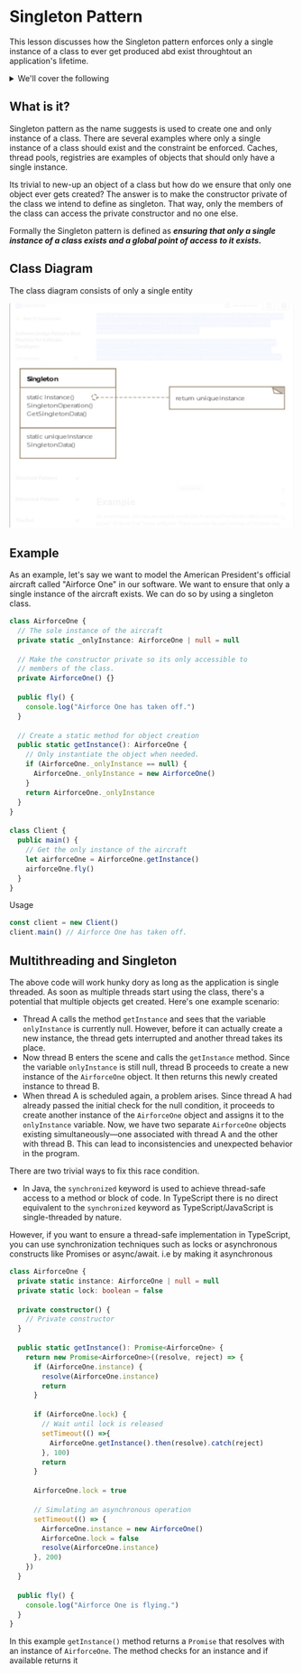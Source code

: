 # Singleton Pattern

This lesson discusses how the Singleton pattern enforces only a single instance of a class to ever get produced abd exist throughtout an application's lifetime.

<details>

<summary>We'll cover the following</summary>

- What is it?
- Class Diagram
- Example
- Multithreading and Singleton
- Double-Checked Locking
- Other Examples
- Caveats

</details>

## What is it?

Singleton pattern as the name suggests is used to create one and only instance of a class. There are several examples where
only a single instance of a class should exist and the constraint be enforced. Caches, thread pools, registries are examples
of objects that should only have a single instance.

Its trivial to new-up an object of a class but how do we ensure that only one object ever gets created? The answer is to
make the constructor private of the class we intend to define as singleton. That way, only the members of the class can
access the private constructor and no one else.

Formally the Singleton pattern is defined as **_ensuring that only a single instance of a class exists and a global point of access to it exists._**

## Class Diagram

The class diagram consists of only a single entity

![Singleton Class Diagram](/public/images/singletonclassdiagram.jpg)

## Example

As an example, let's say we want to model the American President's official aircraft called "Airforce One" in our software.
We want to ensure that only a single instance of the aircraft exists. We can do so by using a singleton class.

```typescript
class AirforceOne {
  // The sole instance of the aircraft
  private static _onlyInstance: AirforceOne | null = null

  // Make the constructor private so its only accessible to
  // members of the class.
  private AirforceOne() {}

  public fly() {
    console.log("Airforce One has taken off.")
  }

  // Create a static method for object creation
  public static getInstance(): AirforceOne {
    // Only instantiate the object when needed.
    if (AirforceOne._onlyInstance == null) {
      AirforceOne._onlyInstance = new AirforceOne()
    }
    return AirforceOne._onlyInstance
  }
}

class Client {
  public main() {
    // Get the only instance of the aircraft
    let airforceOne = AirforceOne.getInstance()
    airforceOne.fly()
  }
}
```

Usage

```typescript
const client = new Client()
client.main() // Airforce One has taken off.
```

## Multithreading and Singleton

The above code will work hunky dory as long as the application is single threaded. As soon as multiple threads start using
the class, there's a potential that multiple objects get created. Here's one example scenario:

- Thread A calls the method `getInstance` and sees that the variable `onlyInstance` is currently null. However, before it can actually create a new instance, the thread gets interrupted and another thread takes its place.
- Now thread B enters the scene and calls the `getInstance` method. Since the variable `onlyInstance` is still null, thread B proceeds to create a new instance of the `AirforceOne` object. It then returns this newly created instance to thread B.
- When thread A is scheduled again, a problem arises. Since thread A had already passed the initial check for the null
  condition, it proceeds to create another instance of the `AirforceOne` object and assigns it to the `onlyInstance` variable.
  Now, we have two separate `AirforceOne` objects existing simultaneously—one associated with thread A and the other with thread B. This can lead to inconsistencies and unexpected behavior in the program.

There are two trivial ways to fix this race condition.

- In Java, the `synchronized` keyword is used to achieve thread-safe access to a method or block of code. In TypeScript
  there is no direct equivalent to the `synchronized` keyword as TypeScript/JavaScript is single-threaded by nature.

However, if you want to ensure a thread-safe implementation in TypeScript, you can use synchronization techniques such as locks or asynchronous constructs like Promises or async/await. i.e by making it asynchronous

```typescript
class AirforceOne {
  private static instance: AirforceOne | null = null
  private static lock: boolean = false

  private constructor() {
    // Private constructor
  }

  public static getInstance(): Promise<AirforceOne> {
    return new Promise<AirforceOne>((resolve, reject) => {
      if (AirforceOne.instance) {
        resolve(AirforceOne.instance)
        return
      }

      if (AirforceOne.lock) {
        // Wait until lock is released
        setTimeout(() =>{
          AirforceOne.getInstance().then(resolve).catch(reject)
        }, 100)
        return
      }

      AirforceOne.lock = true

      // Simulating an asynchronous operation
      setTimeout(() => {
        AirforceOne.instance = new AirforceOne()
        AirforceOne.lock = false
        resolve(AirforceOne.instance)
      }, 200)
    })
  }

  public fly() {
    console.log("Airforce One is flying.")
  }
}
```

In this example `getInstance()` method returns a `Promise` that resolves with an 
instance of `AirforceOne`. The method checks for an instance and if available returns it
